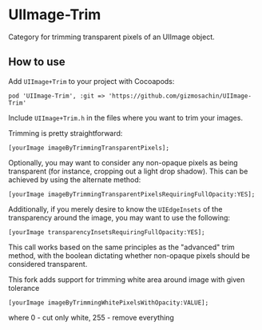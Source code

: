 UIImage-Trim
============

Category for trimming transparent pixels of an UIImage object.

How to use
----------
Add `UIImage+Trim` to your project with Cocoapods:

`pod 'UIImage-Trim', :git => 'https://github.com/gizmosachin/UIImage-Trim'`

Include `UIImage+Trim.h` in the files where you want to trim your images. 

Trimming is pretty straightforward:

`[yourImage imageByTrimmingTransparentPixels];`

Optionally, you may want to consider any non-opaque pixels as being transparent (for instance, cropping out a light drop shadow). This can be achieved by using the alternate method:

`[yourImage imageByTrimmingTransparentPixelsRequiringFullOpacity:YES];`

Additionally, if you merely desire to know the `UIEdgeInsets` of the transparency around the image, you may want to use the following:

`[yourImage transparencyInsetsRequiringFullOpacity:YES];`

This call works based on the same principles as the "advanced" trim method, with the boolean dictating whether non-opaque pixels should be considered transparent.


This fork adds support for trimming white area around image with given tolerance

`[yourImage imageByTrimmingWhitePixelsWithOpacity:VALUE];`

where 0 - cut only white, 255 - remove everything